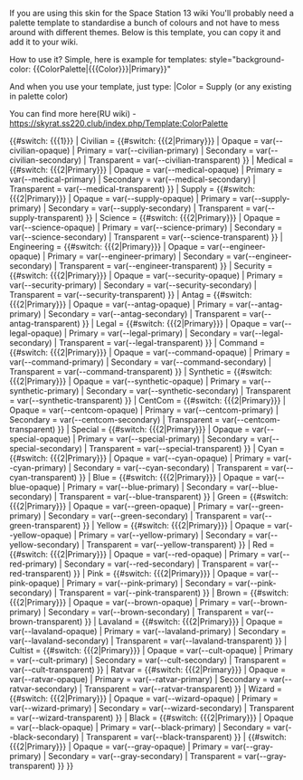 If you are using this skin for the Space Station 13 wiki
You'll probably need a palette template to standardise a bunch of colours and not have to mess around with different themes.
Below is this template, you can copy it and add it to your wiki.

How to use it?
Simple, here is example for templates:
style="background-color: {{ColorPalette|{{{Color}}}|Primary}}"

And when you use your template, just type:
|Color = Supply (or any existing in palette color)

You can find more here(RU wiki) - https://skyrat.ss220.club/index.php/Template:ColorPalette

<includeonly>{{#switch: {{{1}}}
| Civilian =
{{#switch: {{{2|Primary}}}
| Opaque = var(--civilian-opaque)
| Primary = var(--civilian-primary)
| Secondary = var(--civilian-secondary)
| Transparent = var(--civilian-transparent)
}}
| Medical =
{{#switch: {{{2|Primary}}}
| Opaque = var(--medical-opaque)
| Primary = var(--medical-primary)
| Secondary = var(--medical-secondary)
| Transparent = var(--medical-transparent)
}}
| Supply =
{{#switch: {{{2|Primary}}}
| Opaque = var(--supply-opaque)
| Primary = var(--supply-primary)
| Secondary = var(--supply-secondary)
| Transparent = var(--supply-transparent)
}}
| Science =
{{#switch: {{{2|Primary}}}
| Opaque = var(--science-opaque)
| Primary = var(--science-primary)
| Secondary = var(--science-secondary)
| Transparent = var(--science-transparent)
}}
| Engineering =
{{#switch: {{{2|Primary}}}
| Opaque = var(--engineer-opaque)
| Primary = var(--engineer-primary)
| Secondary = var(--engineer-secondary)
| Transparent = var(--engineer-transparent)
}}
| Security =
{{#switch: {{{2|Primary}}}
| Opaque = var(--security-opaque)
| Primary = var(--security-primary)
| Secondary = var(--security-secondary)
| Transparent = var(--security-transparent)
}}
| Antag =
{{#switch: {{{2|Primary}}}
| Opaque = var(--antag-opaque)
| Primary = var(--antag-primary)
| Secondary = var(--antag-secondary)
| Transparent = var(--antag-transparent)
}}
| Legal =
{{#switch: {{{2|Primary}}}
| Opaque = var(--legal-opaque)
| Primary = var(--legal-primary)
| Secondary = var(--legal-secondary)
| Transparent = var(--legal-transparent)
}}
| Command =
{{#switch: {{{2|Primary}}}
| Opaque = var(--command-opaque)
| Primary = var(--command-primary)
| Secondary = var(--command-secondary)
| Transparent = var(--command-transparent)
}}
| Synthetic =
{{#switch: {{{2|Primary}}}
| Opaque = var(--synthetic-opaque)
| Primary = var(--synthetic-primary)
| Secondary = var(--synthetic-secondary)
| Transparent = var(--synthetic-transparent)
}}
| CentCom =
{{#switch: {{{2|Primary}}}
| Opaque = var(--centcom-opaque)
| Primary = var(--centcom-primary)
| Secondary = var(--centcom-secondary)
| Transparent = var(--centcom-transparent)
}}
| Special =
{{#switch: {{{2|Primary}}}
| Opaque = var(--special-opaque)
| Primary = var(--special-primary)
| Secondary = var(--special-secondary)
| Transparent = var(--special-transparent)
}}
| Cyan =
{{#switch: {{{2|Primary}}}
| Opaque = var(--cyan-opaque)
| Primary = var(--cyan-primary)
| Secondary = var(--cyan-secondary)
| Transparent = var(--cyan-transparent)
}}
| Blue =
{{#switch: {{{2|Primary}}}
| Opaque = var(--blue-opaque)
| Primary = var(--blue-primary)
| Secondary = var(--blue-secondary)
| Transparent = var(--blue-transparent)
}}
| Green =
{{#switch: {{{2|Primary}}}
| Opaque = var(--green-opaque)
| Primary = var(--green-primary)
| Secondary = var(--green-secondary)
| Transparent = var(--green-transparent)
}}
| Yellow =
{{#switch: {{{2|Primary}}}
| Opaque = var(--yellow-opaque)
| Primary = var(--yellow-primary)
| Secondary = var(--yellow-secondary)
| Transparent = var(--yellow-transparent)
}}
| Red =
{{#switch: {{{2|Primary}}}
| Opaque = var(--red-opaque)
| Primary = var(--red-primary)
| Secondary = var(--red-secondary)
| Transparent = var(--red-transparent)
}}
| Pink =
{{#switch: {{{2|Primary}}}
| Opaque = var(--pink-opaque)
| Primary = var(--pink-primary)
| Secondary = var(--pink-secondary)
| Transparent = var(--pink-transparent)
}}
| Brown =
{{#switch: {{{2|Primary}}}
| Opaque = var(--brown-opaque)
| Primary = var(--brown-primary)
| Secondary = var(--brown-secondary)
| Transparent = var(--brown-transparent)
}}
| Lavaland =
{{#switch: {{{2|Primary}}}
| Opaque = var(--lavaland-opaque)
| Primary = var(--lavaland-primary)
| Secondary = var(--lavaland-secondary)
| Transparent = var(--lavaland-transparent)
}}
| Cultist =
{{#switch: {{{2|Primary}}}
| Opaque = var(--cult-opaque)
| Primary = var(--cult-primary)
| Secondary = var(--cult-secondary)
| Transparent = var(--cult-transparent)
}}
| Ratvar =
{{#switch: {{{2|Primary}}}
| Opaque = var(--ratvar-opaque)
| Primary = var(--ratvar-primary)
| Secondary = var(--ratvar-secondary)
| Transparent = var(--ratvar-transparent)
}}
| Wizard =
{{#switch: {{{2|Primary}}}
| Opaque = var(--wizard-opaque)
| Primary = var(--wizard-primary)
| Secondary = var(--wizard-secondary)
| Transparent = var(--wizard-transparent)
}}
| Black =
{{#switch: {{{2|Primary}}}
| Opaque = var(--black-opaque)
| Primary = var(--black-primary)
| Secondary = var(--black-secondary)
| Transparent = var(--black-transparent)
}}
|
{{#switch: {{{2|Primary}}}
| Opaque = var(--gray-opaque)
| Primary = var(--gray-primary)
| Secondary = var(--gray-secondary)
| Transparent = var(--gray-transparent)
}}
}}</includeonly><noinclude>
